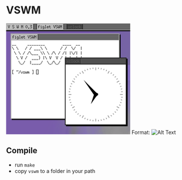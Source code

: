 # VSWM
![Screenshot](scrot.png)
Format: ![Alt Text](url)

## Compile
* run `make`
* copy `vswm` to a folder in your path
